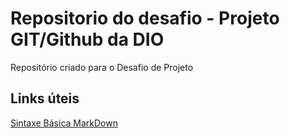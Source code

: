 # Repositorio do desafio - Projeto GIT/Github da DIO
Repositório criado para o Desafio de Projeto

## Links úteis
[Sintaxe Básica MarkDown](https://www.markdownguide.org/basic-syntax/)
